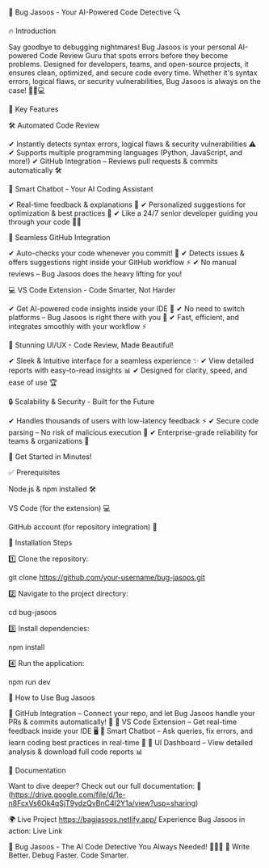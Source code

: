🚀 Bug Jasoos - Your AI-Powered Code Detective 🔍

🔥 Introduction

Say goodbye to debugging nightmares! Bug Jasoos is your personal AI-powered Code Review Guru that spots errors before they become problems. Designed for developers, teams, and open-source projects, it ensures clean, optimized, and secure code every time. Whether it's syntax errors, logical flaws, or security vulnerabilities, Bug Jasoos is always on the case! 🕵‍♂💻

🌟 Key Features

🛠 Automated Code Review

✔ Instantly detects syntax errors, logical flaws & security vulnerabilities ⚠
✔ Supports multiple programming languages (Python, JavaScript, and more!)
✔ GitHub Integration – Reviews pull requests & commits automatically 🛠

🤖 Smart Chatbot - Your AI Coding Assistant

✔ Real-time feedback & explanations 🔄
✔ Personalized suggestions for optimization & best practices 🚀
✔ Like a 24/7 senior developer guiding you through your code 🧑‍💻

🔗 Seamless GitHub Integration

✔ Auto-checks your code whenever you commit! 🔄
✔ Detects issues & offers suggestions right inside your GitHub workflow ⚡
✔ No manual reviews – Bug Jasoos does the heavy lifting for you!

💻 VS Code Extension - Code Smarter, Not Harder

✔ Get AI-powered code insights inside your IDE 🚀
✔ No need to switch platforms – Bug Jasoos is right there with you 🤝
✔ Fast, efficient, and integrates smoothly with your workflow ⚡

🎨 Stunning UI/UX - Code Review, Made Beautiful!

✔ Sleek & Intuitive interface for a seamless experience ✨
✔ View detailed reports with easy-to-read insights 📊
✔ Designed for clarity, speed, and ease of use 🏆

🔒 Scalability & Security - Built for the Future

✔ Handles thousands of users with low-latency feedback ⚡
✔ Secure code parsing – No risk of malicious execution 🔐
✔ Enterprise-grade reliability for teams & organizations 🏢

🚀 Get Started in Minutes!

✅ Prerequisites

Node.js & npm installed 🛠

VS Code (for the extension) 💻

GitHub account (for repository integration) 🔗

📌 Installation Steps

1️⃣ Clone the repository:

git clone https://github.com/your-username/bug-jasoos.git

2️⃣ Navigate to the project directory:

cd bug-jasoos

3️⃣ Install dependencies:

npm install

4️⃣ Run the application:

npm run dev

🎯 How to Use Bug Jasoos

🔹 GitHub Integration – Connect your repo, and let Bug Jasoos handle your PRs & commits automatically! 🔄
🔹 VS Code Extension – Get real-time feedback inside your IDE 🖥
🔹 Smart Chatbot – Ask queries, fix errors, and learn coding best practices in real-time 🤖
🔹 UI Dashboard – View detailed analysis & download full code reports 📊

📖 Documentation

Want to dive deeper? Check out our full documentation:
📄(https://drive.google.com/file/d/1e-n8FcxVs6Ok4qSjT9ydzQvBnC4l2Y1a/view?usp=sharing)

🌍 Live Project
https://bagjasoos.netlify.app/
Experience Bug Jasoos in action: Live Link

🎯 Bug Jasoos - The AI Code Detective You Always Needed! 🕵‍♂💡
🚀 Write Better. Debug Faster. Code Smarter.